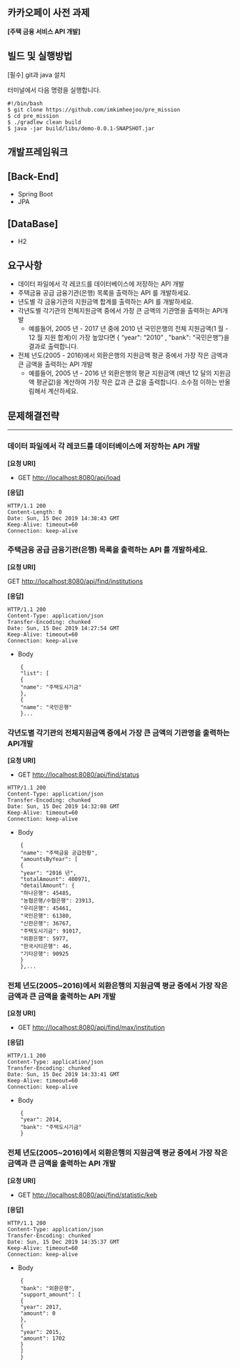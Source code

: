 ## 카카오페이 사전 과제
**[주택 금융 서비스 API 개발]**
## 빌드 및 실행방법
[필수] git과 java 설치

터미널에서 다음 명령을 실행합니다.
```
#!/bin/bash
$ git clone https://github.com/imkimheejoo/pre_mission
$ cd pre_mission
$ ./gradlew clean build
$ java -jar build/libs/demo-0.0.1-SNAPSHOT.jar
```

## 개발프레임워크
[Back-End]
--- 
- Spring Boot
- JPA

[DataBase]
--- 
- H2

## 요구사항
- 데이터 파일에서 각 레코드를 데이터베이스에 저장하는 API 개발
- 주택금융 공급 금융기관(은행) 목록을 출력하는 API 를 개발하세요.
- 년도별 각 금융기관의 지원금액 합계를 출력하는 API 를 개발하세요.
- 각년도별 각기관의 전체지원금액 중에서 가장 큰 금액의 기관명을 출력하는 API개발 
    - 예를들어, 2005 년 - 2017 년 중에 2010 년 국민은행의 전체
  지원금액(1 월 - 12 월 지원 합계)이 가장 높았다면 { “year": “2010” , "bank": “국민은행”}을 결과로 출력합니다.
- 전체 년도(2005 - 2016)에서 외환은행의 지원금액 평균 중에서 가장 작은 금액과 큰 금액을 출력하는 API 개발
    - 예를들어, 2005 년 -  2016 년 외환은행의 평균 지원금액 (매년 12 달의 지원금액 평균값)을 계산하여 가장 작은 값과 큰 값을 출력합니다. 소수점 이하는 반올림해서 계산하세요.

## 문제해결전략
---
### 데이터 파일에서 각 레코드를 데이터베이스에 저장하는 API 개발

**[요청 URI]**

- GET [http://localhost:8080/api/load](http://localhost:8080/api/load)

**[응답]**
```
HTTP/1.1 200
Content-Length: 0
Date: Sun, 15 Dec 2019 14:38:43 GMT
Keep-Alive: timeout=60
Connection: keep-alive
```

### 주택금융 공급 금융기관(은행) 목록을 출력하는 API 를 개발하세요.

**[요청 URI]**

GET [http://localhost:8080/api/find/institutions](http://localhost:8080/api/find/institutions)

**[응답]**

```
HTTP/1.1 200
Content-Type: application/json
Transfer-Encoding: chunked
Date: Sun, 15 Dec 2019 14:27:54 GMT
Keep-Alive: timeout=60
Connection: keep-alive
```

- Body
```
    {
    "list": [
    {
    "name": "주택도시기금"
    },
    {
    "name": "국민은행"
    }...
```

### 각년도별 각기관의 전체지원금액 중에서 가장 큰 금액의 기관명을 출력하는 API개발

**[요청 URI]**

- GET [http://localhost:8080/api/find/status](http://localhost:8080/api/find/status)
```
HTTP/1.1 200
Content-Type: application/json
Transfer-Encoding: chunked
Date: Sun, 15 Dec 2019 14:32:08 GMT
Keep-Alive: timeout=60
Connection: keep-alive
```

- Body

```
    {
    "name": "주택금융 공급현황",
    "amountsByYear": [
    {
    "year": "2016 년",
    "totalAmount": 400971,
    "detailAmount": {
    "하나은행": 45485,
    "농협은행/수협은행": 23913,
    "우리은행": 45461,
    "국민은행": 61380,
    "신한은행": 36767,
    "주택도시기금": 91017,
    "외환은행": 5977,
    "한국시티은행": 46,
    "기타은행": 90925
    }
    },...
```
### 전체 년도(2005~2016)에서 외환은행의 지원금액 평균 중에서 가장 작은 금액과 큰 금액을 출력하는 API 개발

**[요청 URI]**

- GET [http://localhost:8080/api/find/max/institution](http://localhost:8080/api/find/max/institution)

**[응답]**

```
HTTP/1.1 200
Content-Type: application/json
Transfer-Encoding: chunked
Date: Sun, 15 Dec 2019 14:33:41 GMT
Keep-Alive: timeout=60
Connection: keep-alive
```

- Body

```
    {
    "year": 2014,
    "bank": "주택도시기금"
    }
```
### 전체 년도(2005~2016)에서 외환은행의 지원금액 평균 중에서 가장 작은 금액과 큰 금액을 출력하는 API 개발
**[요청 URI]**

- GET [http://localhost:8080/api/find/statistic/keb](http://localhost:8080/api/find/statistic/keb)

**[응답]**

```
HTTP/1.1 200
Content-Type: application/json
Transfer-Encoding: chunked
Date: Sun, 15 Dec 2019 14:35:37 GMT
Keep-Alive: timeout=60
Connection: keep-alive
```

- Body

```
    {
    "bank": "외환은행",
    "support_amount": [
    {
    "year": 2017,
    "amount": 0
    },
    {
    "year": 2015,
    "amount": 1702
    }
    ]
    }
```
